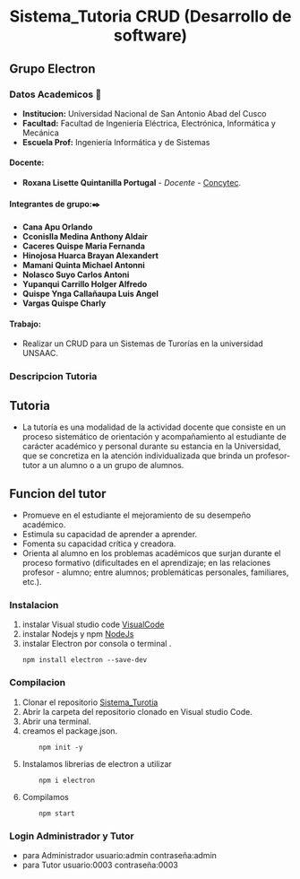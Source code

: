 # **<center> Sistema_Tutoria CRUD (Desarrollo de software) </center>**

## Grupo Electron

### Datos Academicos 📖

- **Institucion:** Universidad Nacional de San Antonio Abad del Cusco
- **Facultad:** Facultad de Ingeniería Eléctrica, Electrónica, Informática y Mecánica
- **Escuela Prof:** Ingeniería Informática y de Sistemas

#### Docente:

- **Roxana Lisette Quintanilla Portugal** - _Docente_ - [Concytec](http://directorio.concytec.gob.pe/appDirectorioCTI/VerDatosInvestigador.do;jsessionid=a64a00668b861c4a52fdead99791?id_investigador=40930).
#### Integrantes de grupo:✒️
- **Cana Apu Orlando**
- **Cconislla Medina Anthony Aldair**
- **Caceres Quispe Maria Fernanda**
- **Hinojosa Huarca Brayan Alexandert** 
- **Mamani Quinta Michael Antonni**
- **Nolasco Suyo Carlos Antoni** 
- **Yupanqui Carrillo Holger Alfredo** 
- **Quispe Ynga Callañaupa Luis Angel**
- **Vargas Quispe Charly**

#### Trabajo:

- Realizar un CRUD para un Sistemas de Turorías en la universidad UNSAAC.

### Descripcion Tutoria
## Tutoria
- La tutoría es una modalidad de la actividad docente que consiste en un proceso sistemático de orientación y acompañamiento al estudiante de carácter académico y personal durante su estancia en la Universidad, que se concretiza en la atención individualizada que brinda un profesor-tutor a un alumno o a un grupo de alumnos.
## Funcion del tutor
- Promueve en el estudiante el mejoramiento de su desempeño académico.
- Estimula su capacidad de aprender a aprender.
- Fomenta su capacidad crítica y creadora.
- Orienta al alumno en los problemas académicos que surjan durante el proceso formativo (dificultades en el aprendizaje; en las relaciones profesor - alumno; entre alumnos; problemáticas personales, familiares, etc.).

### Instalacion
1. instalar Visual studio code [VisualCode](https://code.visualstudio.com/) 
2. instalar Nodejs y npm [NodeJs](https://nodejs.org/es/)
3. instalar Electron por consola o terminal .
    ```shell
    npm install electron --save-dev
    ```
### Compilacion
1. Clonar el repositorio [Sistema_Turotia](https://github.com/tonyccm2/tutorias-unsaac)
2. Abrir la carpeta del repositorio clonado en Visual studio Code.
3. Abrir una terminal.
4. creamos el package.json.
    ```shell
        npm init -y
    ```
5. Instalamos librerias de electron a utilizar
    ```shell
        npm i electron
    ```
6. Compilamos
    ```shell
        npm start
    ```
### Login Administrador y Tutor
- para Administrador
    usuario:admin contraseña:admin
- para Tutor
    usuario:0003 contraseña:0003


